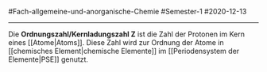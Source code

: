 #Fach-allgemeine-und-anorganische-Chemie  #Semester-1 #2020-12-13

---

Die **Ordnungszahl/Kernladungszahl Z** ist die Zahl der Protonen im Kern eines [[Atome|Atoms]]. Diese Zahl wird zur Ordnung der Atome in [[chemisches Element|chemische Elemente]] im [[Periodensystem der Elemente|PSE]] genutzt.